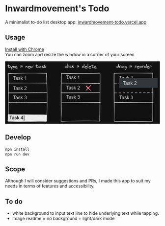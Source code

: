 # Inwardmovement's Todo
A minimalist to-do list desktop app: [inwardmovement-todo.vercel.app](https://inwardmovement-todo.vercel.app/)

## Usage
[Install with Chrome](https://support.google.com/chrome/answer/9658361)  
You can zoom and resize the window in a corner of your screen

![Usage](usage.png)

## Develop
```
npm install
npm run dev
```

## Scope
Although I will consider suggestions and PRs, I made this app to suit my needs in terms of features and accessibility.

## To do
- white background to input text line to hide underlying text while tapping.
- image readme = no background + light/dark mode
